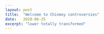 ```yaml
---
layout: post
title:  "Welcome to Chinmoy controversies"
date:   2020-06-25
excerpt: "lower totally transformed"
---
```


